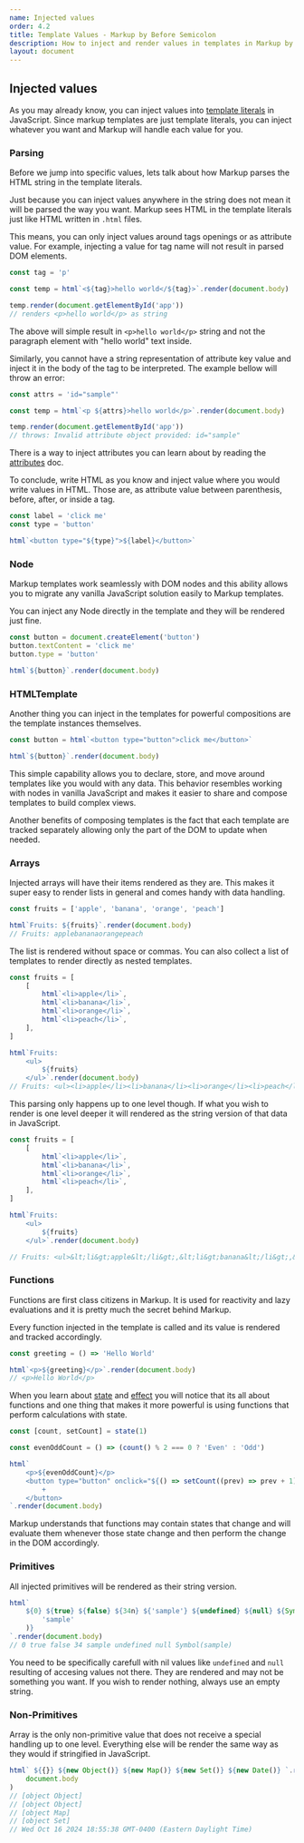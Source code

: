 ```yaml
---
name: Injected values
order: 4.2
title: Template Values - Markup by Before Semicolon
description: How to inject and render values in templates in Markup by Before Semicolon
layout: document
---
```


## Injected values

As you may already know, you can inject values into [template literals](https://developer.mozilla.org/en-US/docs/Web/JavaScript/Reference/Template_literals) in JavaScript. Since markup templates are just template literals, you can inject whatever you want and Markup will handle each value for you.

### Parsing

Before we jump into specific values, lets talk about how Markup parses the HTML string in the template literals.

Just because you can inject values anywhere in the string does not mean it will be parsed the way you want. Markup sees HTML in the template literals just like HTML written in `.html` files.

This means, you can only inject values around tags openings or as attribute value. For example, injecting a value for tag name will not result in parsed DOM elements.

```javascript
const tag = 'p'

const temp = html`<${tag}>hello world</${tag}>`.render(document.body)

temp.render(document.getElementById('app'))
// renders <p>hello world</p> as string
```

The above will simple result in `<p>hello world</p>` string and not the paragraph element with "hello world" text inside.

Similarly, you cannot have a string representation of attribute key value and inject it in the body of the tag to be interpreted. The example bellow will throw an error:

```javascript
const attrs = 'id="sample"'

const temp = html`<p ${attrs}>hello world</p>`.render(document.body)

temp.render(document.getElementById('app'))
// throws: Invalid attribute object provided: id="sample"
```

There is a way to inject attributes you can learn about by reading the [attributes](./html-attributes.md) doc.

To conclude, write HTML as you know and inject value where you would write values in HTML. Those are, as attribute value between parenthesis, before, after, or inside a tag.

```javascript
const label = 'click me'
const type = 'button'

html`<button type="${type}">${label}</button>`
```

### Node

Markup templates work seamlessly with DOM nodes and this ability allows you to migrate any vanilla JavaScript solution easily to Markup templates.

You can inject any Node directly in the template and they will be rendered just fine.

```javascript
const button = document.createElement('button')
button.textContent = 'click me'
button.type = 'button'

html`${button}`.render(document.body)
```

### HTMLTemplate

Another thing you can inject in the templates for powerful compositions are the template instances themselves.

```javascript
const button = html`<button type="button">click me</button>`

html`${button}`.render(document.body)
```

This simple capability allows you to declare, store, and move around templates like you would with any data. This behavior resembles working with nodes in vanilla JavaScript and makes it easier to share and compose templates to build complex views.

Another benefits of composing templates is the fact that each template are tracked separately allowing only the part of the DOM to update when needed.

### Arrays

Injected arrays will have their items rendered as they are. This makes it super easy to render lists in general and comes handy with data handling.

```javascript
const fruits = ['apple', 'banana', 'orange', 'peach']

html`Fruits: ${fruits}`.render(document.body)
// Fruits: applebananaorangepeach
```

The list is rendered without space or commas. You can also collect a list of templates to render directly as nested templates.

```javascript
const fruits = [
    [
        html`<li>apple</li>`,
        html`<li>banana</li>`,
        html`<li>orange</li>`,
        html`<li>peach</li>`,
    ],
]

html`Fruits:
    <ul>
        ${fruits}
    </ul>`.render(document.body)
// Fruits: <ul><li>apple</li><li>banana</li><li>orange</li><li>peach</li></ul>
```

This parsing only happens up to one level though. If what you wish to render is one level deeper it will rendered as the string version of that data in JavaScript.

```javascript
const fruits = [
    [
        html`<li>apple</li>`,
        html`<li>banana</li>`,
        html`<li>orange</li>`,
        html`<li>peach</li>`,
    ],
]

html`Fruits:
    <ul>
        ${fruits}
    </ul>`.render(document.body)

// Fruits: <ul>&lt;li&gt;apple&lt;/li&gt;,&lt;li&gt;banana&lt;/li&gt;,&lt;li&gt;orange&lt;/li&gt;,&lt;li&gt;peach&lt;/li&gt;</ul>
```

### Functions

Functions are first class citizens in Markup. It is used for reactivity and lazy evaluations and it is pretty much the secret behind Markup.

Every function injected in the template is called and its value is rendered and tracked accordingly.

```javascript
const greeting = () => 'Hello World'

html`<p>${greeting}</p>`.render(document.body)
// <p>Hello World</p>
```

When you learn about [state](../state/index.md) and [effect](../state/effect.md) you will notice that its all about functions and one thing that makes it more powerful is using functions that perform calculations with state.

```javascript
const [count, setCount] = state(1)

const evenOddCount = () => (count() % 2 === 0 ? 'Even' : 'Odd')

html`
    <p>${evenOddCount}</p>
    <button type="button" onclick="${() => setCount((prev) => prev + 1)}">
        +
    </button>
`.render(document.body)
```

Markup understands that functions may contain states that change and will evaluate them whenever those state change and then perform the change in the DOM accordingly.

### Primitives

All injected primitives will be rendered as their string version.

```javascript
html`
    ${0} ${true} ${false} ${34n} ${'sample'} ${undefined} ${null} ${Symbol(
        'sample'
    )}
`.render(document.body)
// 0 true false 34 sample undefined null Symbol(sample)
```

You need to be specifically carefull with nil values like `undefined` and `null` resulting of accesing values not there. They are rendered and may not be something you want. If you wish to render nothing, always use an empty string.

### Non-Primitives

Array is the only non-primitive value that does not receive a special handling up to one level. Everything else will be render the same way as they would if stringified in JavaScript.

```javascript
html` ${{}} ${new Object()} ${new Map()} ${new Set()} ${new Date()} `.render(
    document.body
)
// [object Object]
// [object Object]
// [object Map]
// [object Set]
// Wed Oct 16 2024 18:55:38 GMT-0400 (Eastern Daylight Time)
```
